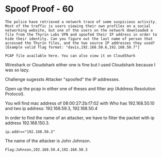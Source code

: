 # Spoof Proof - 60

```
The police have retrieved a network trace of some suspicious activity. Most of the traffic is users viewing their own profiles on a social networking website, but one of the users on the network downloaded a file from the Thyrin Labs VPN and spoofed their IP address in order to hide their identity. Can you figure out the last name of person that accessed the Thyrin files, and the two source IP addresses they used?
[Example valid flag format: "davis,192.168.50.6,192.168.50.7"]

PCAP file available here. You can also view it on CloudShark
```

Wireshark or Cloudshark either one is fine but I used Cloudshark because I was so lazy.

Challenge sugessts Attacker "spoofed" the IP addresses.

Open up the pcap in either one of theses and filter arp (Address Resolution Protocol). 

You will find mac address of 08:00:27:2b:f7:02 with Who has 192.168.50.10 and two ip address: 192.168.59.3, 192.168.50.4

In order to find the name of an attacker, we have to filter the packet with ip address 192.168.150.3.

```
ip.addr=="192.168.50.3"
```

The name of the attacker is John Johnson.

```
Flag:Johnson,192.168.50.4,192.168.50.3
```


